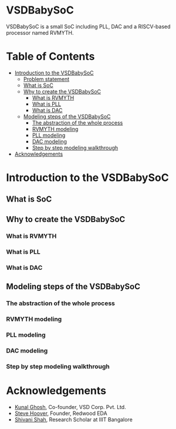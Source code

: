 # VSDBabySoC
VSDBabySoC is a small SoC including PLL, DAC and a RISCV-based processor named RVMYTH.

# Table of Contents
- [Introduction to the VSDBabySoC](#introduction-to-the-vsdbabysoc)
  - [Problem statement](#problem-statement)
  - [What is SoC](#what-is-soc)
  - [Why to create the VSDBabySoC](#why-to-create-the-vsdbabysoc)
    - [What is RVMYTH](#what-is-rvmyth)
    - [What is PLL](#what-is-pll)
    - [What is DAC](#what-is-dac)
  - [Modeling steps of the VSDBabySoC](#modeling-steps-of-the-vsdbabysoc)
    - [The abstraction of the whole process](#the-abstraction-of-the-whole-process)
    - [RVMYTH modeling](#rvmyth-modeling)
    - [PLL modeling](#pll-modeling)
    - [DAC modeling](#dac-modeling)
    - [Step by step modeling walkthrough](#step-by-step-modeling-walkthrough)
- [Acknowledgements](#acknowledgements)

# Introduction to the VSDBabySoC



## What is SoC



## Why to create the VSDBabySoC



### What is RVMYTH



### What is PLL



### What is DAC



## Modeling steps of the VSDBabySoC



### The abstraction of the whole process



### RVMYTH modeling



### PLL modeling



### DAC modeling



### Step by step modeling walkthrough



# Acknowledgements
- [Kunal Ghosh](https://github.com/kunalg123), Co-founder, VSD Corp. Pvt. Ltd.
- [Steve Hoover](https://github.com/stevehoover), Founder, Redwood EDA
- [Shivani Shah](https://github.com/shivanishah269), Research Scholar at IIIT Bangalore
